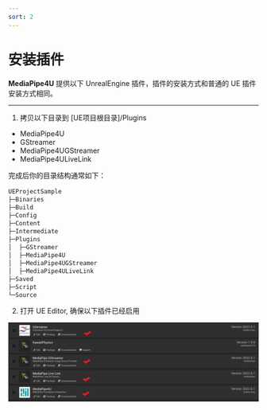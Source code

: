 ```yaml
---
sort: 2
---
```


# 安装插件

**MediaPipe4U** 提供以下 UnrealEngine 插件，插件的安装方式和普通的 UE 插件安装方式相同。

---
1. 拷贝以下目录到 [UE项目根目录]/Plugins

- MediaPipe4U
- GStreamer
- MediaPipe4UGStreamer
- MediaPipe4ULiveLink

完成后你的目录结构通常如下：

```
UEProjectSample
├─Binaries
├─Build
├─Config
├─Content
├─Intermediate
├─Plugins
│  ├─GStreamer
│  ├─MediaPipe4U
│  ├─MediaPipe4UGStreamer
│  ├─MediaPipe4ULiveLink
├─Saved
├─Script
└─Source
```

2. 打开 UE Editor, 确保以下插件已经启用

[![启用插件](images/plugin_enable.jpg "Shiprock")](images/plugin_enable.jpg)


